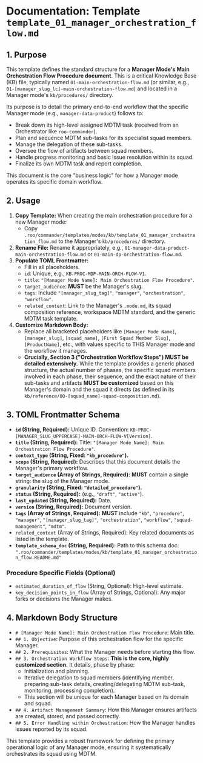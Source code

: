 # Documentation: Template `template_01_manager_orchestration_flow.md`

## 1. Purpose

This template defines the standard structure for a **Manager Mode's Main Orchestration Flow Procedure document**. This is a critical Knowledge Base (KB) file, typically named `01-main-orchestration-flow.md` (or similar, e.g., `01-[manager_slug_lc]-main-orchestration-flow.md`) and located in a Manager mode's `kb/procedures/` directory.

Its purpose is to detail the primary end-to-end workflow that the specific Manager mode (e.g., `manager-data-product`) follows to:
*   Break down its high-level assigned MDTM task (received from an Orchestrator like `roo-commander`).
*   Plan and sequence MDTM sub-tasks for its specialist squad members.
*   Manage the delegation of these sub-tasks.
*   Oversee the flow of artifacts between squad members.
*   Handle progress monitoring and basic issue resolution within its squad.
*   Finalize its own MDTM task and report completion.

This document is the core "business logic" for how a Manager mode operates its specific domain workflow.

## 2. Usage

1.  **Copy Template:** When creating the main orchestration procedure for a new Manager mode:
    *   Copy `.roo/commander/templates/modes/kb/template_01_manager_orchestration_flow.md` to the Manager's `kb/procedures/` directory.
2.  **Rename File:** Rename it appropriately, e.g., `01-manager-data-product-main-orchestration-flow.md` or `01-main-dp-orchestration-flow.md`.
3.  **Populate TOML Frontmatter:**
    *   Fill in all placeholders.
    *   `id`: Unique, e.g., `KB-PROC-MDP-MAIN-ORCH-FLOW-V1`.
    *   `title`: `"[Manager Mode Name]: Main Orchestration Flow Procedure"`.
    *   `target_audience`: **MUST** be the Manager's slug.
    *   `tags`: Include `"[manager_slug_tag]"`, `"manager"`, `"orchestration"`, `"workflow"`.
    *   `related_context`: Link to the Manager's `.mode.md`, its squad composition reference, workspace MDTM standard, and the generic MDTM task template.
4.  **Customize Markdown Body:**
    *   Replace all bracketed placeholders like `[Manager Mode Name]`, `[manager_slug]`, `[squad_name]`, `[First Squad Member Slug]`, `[ProductName]`, etc., with values specific to THIS Manager mode and the workflow it manages.
    *   **Crucially, Section 3 ("Orchestration Workflow Steps") MUST be detailed extensively.** While the template provides a generic phased structure, the actual number of phases, the specific squad members involved in each phase, their sequence, and the exact nature of their sub-tasks and artifacts **MUST be customized** based on this Manager's domain and the squad it directs (as defined in its `kb/reference/00-[squad_name]-squad-composition.md`).

## 3. TOML Frontmatter Schema

*   **`id` (String, Required):** Unique ID. Convention: `KB-PROC-[MANAGER_SLUG_UPPERCASE]-MAIN-ORCH-FLOW-V[Version]`.
*   **`title` (String, Required):** Title: `"[Manager Mode Name]: Main Orchestration Flow Procedure"`.
*   **`context_type` (String, Fixed: `"kb_procedure"`).**
*   **`scope` (String, Required):** Describes that this document details the Manager's primary workflow.
*   **`target_audience` (Array of Strings, Required):** **MUST** contain a single string: the slug of the Manager mode.
*   **`granularity` (String, Fixed: `"detailed_procedure"`).**
*   **`status` (String, Required):** (e.g., `"draft"`, `"active"`).
*   **`last_updated` (String, Required):** Date.
*   **`version` (String, Required):** Document version.
*   **`tags` (Array of Strings, Required):** **MUST** include `"kb"`, `"procedure"`, `"manager"`, `"[manager_slug_tag]"`, `"orchestration"`, `"workflow"`, `"squad-management"`, `"mdtm"`.
*   `related_context` (Array of Strings, Required): Key related documents as listed in the template.
*   **`template_schema_doc` (String, Required):** Path to this schema doc: `".roo/commander/templates/modes/kb/template_01_manager_orchestration_flow.README.md"`

### Procedure Specific Fields (Optional)

*   `estimated_duration_of_flow` (String, Optional): High-level estimate.
*   `key_decision_points_in_flow` (Array of Strings, Optional): Any major forks or decisions the Manager makes.

## 4. Markdown Body Structure

*   `# [Manager Mode Name]: Main Orchestration Flow Procedure`: Main title.
*   `## 1. Objective`: Purpose of this orchestration flow for the specific Manager.
*   `## 2. Prerequisites`: What the Manager needs before starting this flow.
*   `## 3. Orchestration Workflow Steps`: **This is the core, highly customized section.** It details, phase by phase:
    *   Initialization and planning.
    *   Iterative delegation to squad members (identifying member, preparing sub-task details, creating/delegating MDTM sub-task, monitoring, processing completion).
    *   This section will be unique for each Manager based on its domain and squad.
*   `## 4. Artifact Management Summary`: How this Manager ensures artifacts are created, stored, and passed correctly.
*   `## 5. Error Handling within Orchestration`: How the Manager handles issues reported by its squad.

This template provides a robust framework for defining the primary operational logic of any Manager mode, ensuring it systematically orchestrates its squad using MDTM.